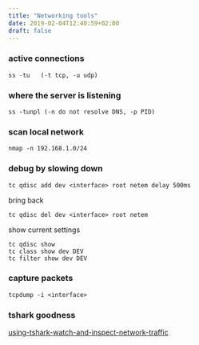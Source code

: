 ```yaml
---
title: "Networking tools"
date: 2019-02-04T12:40:59+02:00
draft: false
---
```


### active connections
```
ss -tu   (-t tcp, -u udp)
```

### where the server is listening
```
ss -tunpl (-n do not resolve DNS, -p PID)
```

### scan local network
```
nmap -n 192.168.1.0/24
```

### debug by slowing down
```
tc qdisc add dev <interface> root netem delay 500ms
```
bring back
```
tc qdisc del dev <interface> root netem
```
show current settings
```
tc qdisc show
tc class show dev DEV
tc filter show dev DEV
```

### capture packets
```
tcpdump -i <interface>
```

### tshark goodness
[using-tshark-watch-and-inspect-network-traffic](https://www.linuxjournal.com/content/using-tshark-watch-and-inspect-network-traffic)
